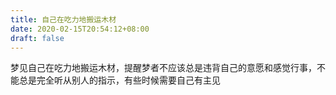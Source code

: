 ```yaml
---
title: 自己在吃力地搬运木材
date: 2020-02-15T20:54:12+08:00
draft: false
---
```


梦见自己在吃力地搬运木材，提醒梦者不应该总是违背自己的意愿和感觉行事，不能总是完全听从别人的指示，有些时候需要自己有主见